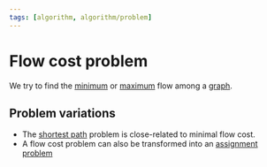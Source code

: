 ```yaml
---
tags: [algorithm, algorithm/problem]
---
```


# Flow cost problem

We try to find the [minimum](https://en.wikipedia.org/wiki/Minimum-cost_flow_problem) or [maximum](https://en.wikipedia.org/wiki/Maximum_flow_problem) flow among a [graph](../../data/database/nosql/graph.md).

## Problem variations

 - The [shortest path](shortest-path.md) problem is close-related to minimal flow cost.
 - A flow cost problem can also be transformed into an [assignment problem](https://en.wikipedia.org/wiki/Assignment_problem)